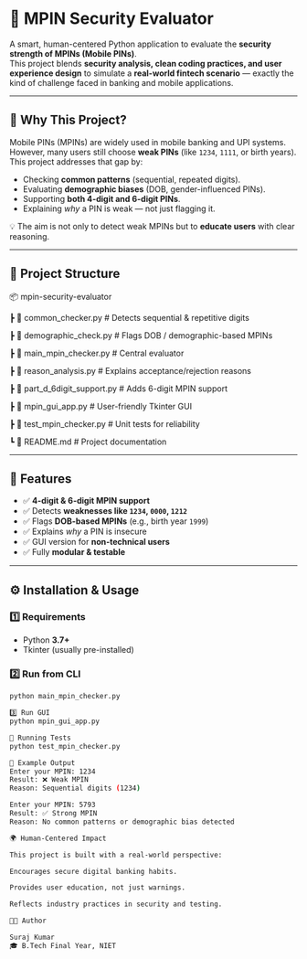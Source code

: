 # 🔐 MPIN Security Evaluator

A smart, human-centered Python application to evaluate the **security strength of MPINs (Mobile PINs)**.  
This project blends **security analysis, clean coding practices, and user experience design** to simulate a **real-world fintech scenario** — exactly the kind of challenge faced in banking and mobile applications.

---

## 🌟 Why This Project?
Mobile PINs (MPINs) are widely used in mobile banking and UPI systems.  
However, many users still choose **weak PINs** (like `1234`, `1111`, or birth years). This project addresses that gap by:

- Checking **common patterns** (sequential, repeated digits).
- Evaluating **demographic biases** (DOB, gender-influenced PINs).
- Supporting **both 4-digit and 6-digit PINs**.
- Explaining *why* a PIN is weak — not just flagging it.

💡 The aim is not only to detect weak MPINs but to **educate users** with clear reasoning.

---

## 📂 Project Structure

📦 mpin-security-evaluator  

┣ 📜 common_checker.py # Detects sequential & repetitive digits

┣ 📜 demographic_check.py # Flags DOB / demographic-based MPINs

┣ 📜 main_mpin_checker.py # Central evaluator

┣ 📜 reason_analysis.py # Explains acceptance/rejection reasons

┣ 📜 part_d_6digit_support.py # Adds 6-digit MPIN support

┣ 📜 mpin_gui_app.py # User-friendly Tkinter GUI

┣ 📜 test_mpin_checker.py # Unit tests for reliability

┗ 📜 README.md # Project documentation



---

## 🚀 Features
- ✅ **4-digit & 6-digit MPIN support**  
- ✅ Detects **weaknesses like `1234`, `0000`, `1212`**  
- ✅ Flags **DOB-based MPINs** (e.g., birth year `1999`)  
- ✅ Explains *why* a PIN is insecure  
- ✅ GUI version for **non-technical users**  
- ✅ Fully **modular & testable**  

---

## ⚙️ Installation & Usage

### 1️⃣ Requirements
- Python **3.7+**
- Tkinter (usually pre-installed)

### 2️⃣ Run from CLI
```bash
python main_mpin_checker.py

3️⃣ Run GUI
python mpin_gui_app.py

🧪 Running Tests
python test_mpin_checker.py

📖 Example Output
Enter your MPIN: 1234
Result: ❌ Weak MPIN
Reason: Sequential digits (1234)

Enter your MPIN: 5793
Result: ✅ Strong MPIN
Reason: No common patterns or demographic bias detected

🌍 Human-Centered Impact

This project is built with a real-world perspective:

Encourages secure digital banking habits.

Provides user education, not just warnings.

Reflects industry practices in security and testing.

👨‍💻 Author

Suraj Kumar
🎓 B.Tech Final Year, NIET

